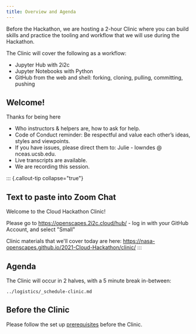```yaml
---
title: Overview and Agenda
---
```


Before the Hackathon, we are hosting a 2-hour Clinic where you can build skills and practice the tooling and workflow that we will use during the Hackathon. 

The Clinic will cover the following as a workflow: 

- Jupyter Hub with 2i2c
- Jupyter Notebooks with Python
- GitHub from the web and shell: forking, cloning, pulling, committing, pushing

## Welcome!

Thanks for being here

- Who instructors & helpers are, how to ask for help.
- Code of Conduct reminder: Be respectful and value each other’s ideas, styles and viewpoints.
- If you have issues, please direct them to: Julie - lowndes @ nceas.ucsb.edu.
- Live transcripts are available.
- We are recording this session.

::: {.callout-tip collapse="true"}

## Text to paste into Zoom Chat

Welcome to the Cloud Hackathon Clinic!

Please go to https://openscapes.2i2c.cloud/hub/ - log in with your GitHub Account, and select "Small"

Clinic materials that we'll cover today are here: https://nasa-openscapes.github.io/2021-Cloud-Hackathon/clinic/
:::

## Agenda

The Clinic will occur in 2 halves, with a 5 minute break in-between:

```{.include}
../logistics/_schedule-clinic.md
```

## Before the Clinic

Please follow the set up [prerequisites](https://nasa-openscapes.github.io/2021-Cloud-Hackathon/logistics/prerequisites.html) before the Clinic. 
